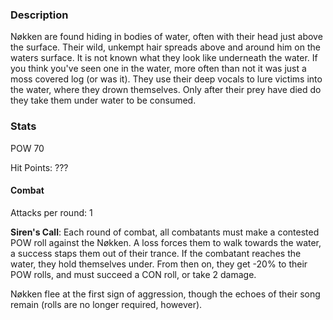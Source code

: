 ### Description
Nøkken are found hiding in bodies of water, often with their head just above the surface. Their wild, unkempt hair spreads above and around him on the waters surface. It is not known what they look like underneath the water. If you think you've seen one in the water, more often than not it was just a moss covered log (or was it). They use their deep vocals to lure victims into the water, where they drown themselves. Only after their prey have died do they take them under water to be consumed.

### Stats
POW 70

Hit Points: ???
#### Combat
Attacks per round: 1

**Siren's Call**: Each round of combat, all combatants must make a contested POW roll against the Nøkken. A loss forces them to walk towards the water, a success staps them out of their trance. If the combatant reaches the water, they hold themselves under. From then on, they get -20% to their POW rolls, and must succeed a CON roll, or take 2 damage.

Nøkken flee at the first sign of aggression, though the echoes of their song remain (rolls are no longer required, however).
